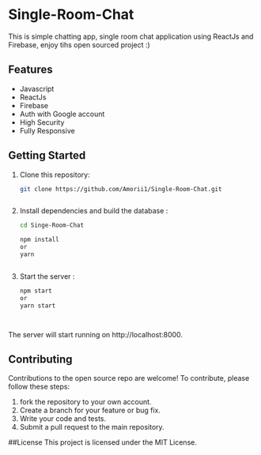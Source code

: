# Single-Room-Chat
This is simple chatting app, single room chat application using ReactJs and Firebase, enjoy tihs open sourced project :)

## Features
- Javascript
- ReactJs
- Firebase
- Auth with Google account
- High Security
- Fully Responsive



## Getting Started

1. Clone this repository:

   ```bash
   git clone https://github.com/Amorii1/Single-Room-Chat.git
   


2. Install dependencies and build the database : 

   ```bash
   cd Singe-Room-Chat
   
   npm install
   or
   yarn
   


3. Start the server : 
   ```bash
   npm start
   or
   yarn start
   



The server will start running on http://localhost:8000.


## Contributing 
Contributions to the open source repo are welcome! 
To contribute, please follow these steps:

1. fork the repository to your own account.
2. Create a branch for your feature or bug fix.
3. Write your code and tests.
4. Submit a pull request to the main repository.

##License
This project is licensed under the MIT License.
